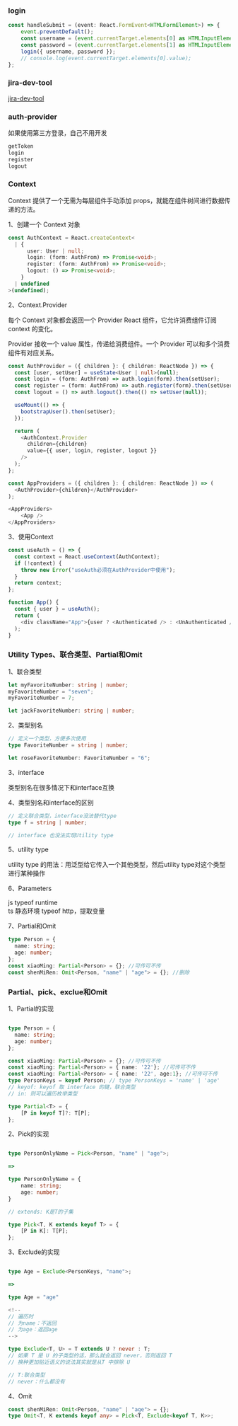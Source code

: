 ### login

```ts
const handleSubmit = (event: React.FormEvent<HTMLFormElement>) => {
    event.preventDefault();
    const username = (event.currentTarget.elements[0] as HTMLInputElement).value;
    const password = (event.currentTarget.elements[1] as HTMLInputElement).value;
    login({ username, password });
    // console.log(event.currentTarget.elements[0].value);
};
```

### jira-dev-tool

[jira-dev-tool](https://github.com/sindu12jun/jira-dev-tool)


### auth-provider

如果使用第三方登录，自己不用开发

```ts
getToken
login
register
logout
```

### Context

Context 提供了一个无需为每层组件手动添加 props，就能在组件树间进行数据传递的方法。

1、创建一个 Context 对象

```ts
const AuthContext = React.createContext<
  | {
      user: User | null;
      login: (form: AuthFrom) => Promise<void>;
      register: (form: AuthFrom) => Promise<void>;
      logout: () => Promise<void>;
    }
  | undefined
>(undefined);
```

2、Context.Provider

每个 Context 对象都会返回一个 Provider React 组件，它允许消费组件订阅 context 的变化。

Provider 接收一个 value 属性，传递给消费组件。一个 Provider 可以和多个消费组件有对应关系。

```ts
const AuthProvider = ({ children }: { children: ReactNode }) => {
  const [user, setUser] = useState<User | null>(null);
  const login = (form: AuthFrom) => auth.login(form).then(setUser);
  const register = (form: AuthFrom) => auth.register(form).then(setUser);
  const logout = () => auth.logout().then(() => setUser(null));

  useMount(() => {
    bootstrapUser().then(setUser);
  });

  return (
    <AuthContext.Provider
      children={children}
      value={{ user, login, register, logout }}
    />
  );
};

const AppProviders = ({ children }: { children: ReactNode }) => (
  <AuthProvider>{children}</AuthProvider>
);

<AppProviders>
    <App />
</AppProviders>
```

3、使用Context 

```ts
const useAuth = () => {
  const context = React.useContext(AuthContext);
  if (!context) {
    throw new Error("useAuth必须在AuthProvider中使用");
  }
  return context;
};

function App() {
  const { user } = useAuth();
  return (
    <div className="App">{user ? <Authenticated /> : <UnAuthenticated />}</div>
  );
}
```

### Utility Types、联合类型、Partial和Omit

1、联合类型

```ts
let myFavoriteNumber: string | number;
myFavoriteNumber = "seven";
myFavoriteNumber = 7;

let jackFavoriteNumber: string | number;
```

2、类型别名

```ts
// 定义一个类型，方便多次使用
type FavoriteNumber = string | number;

let roseFavoriteNumber: FavoriteNumber = "6";
```

3、interface

类型别名在很多情况下和interface互换

4、类型别名和interface的区别

```ts
// 定义联合类型，interface没法替代type
type f = string | number;

// interface 也没法实现Utility type
```

5、utility type

utility type 的用法：用泛型给它传入一个其他类型，然后utility type对这个类型进行某种操作

6、Parameters

js typeof runtime  
ts 静态环境 typeof http，提取变量


7、Partial和Omit

```ts
type Person = {
  name: string;
  age: number;
};
const xiaoMing: Partial<Person> = {}; //可传可不传
const shenMiRen: Omit<Person, "name" | "age"> = {}; //删除
```

### Partial、pick、exclue和Omit

1、Partial的实现

```ts

type Person = {
  name: string;
  age: number;
};

const xiaoMing: Partial<Person> = {}; //可传可不传
const xiaoMing: Partial<Person> = { name: '22'}; //可传可不传
const xiaoMing: Partial<Person> = { name: '22', age:1}; //可传可不传
type PersonKeys = keyof Person; // type PersonKeys = 'name' | 'age'
// keyof: keyof 取 interface 的键，联合类型
// in: 则可以遍历枚举类型

type Partial<T> = {
    [P in keyof T]?: T[P];
};


```

2、Pick的实现

```ts

type PersonOnlyName = Pick<Person, "name" | "age">; 

=> 

type PersonOnlyName = {
    name: string;
    age: number;
}

// extends: K是T的子集

type Pick<T, K extends keyof T> = {
    [P in K]: T[P];
};

```

3、Exclude的实现

```ts

type Age = Exclude<PersonKeys, "name">;

=> 

type Age = "age"

<!-- 
// 遍历时
// 为name：不返回
// 为age：返回age
-->

type Exclude<T, U> = T extends U ? never : T;
// 如果 T 是 U 的子类型的话，那么就会返回 never，否则返回 T
// 换种更加贴近语义的说法其实就是从T 中排除 U

// T:联合类型
// never：什么都没有 

```

4、Omit

```ts
const shenMiRen: Omit<Person, "name" | "age"> = {};
type Omit<T, K extends keyof any> = Pick<T, Exclude<keyof T, K>>;
```
